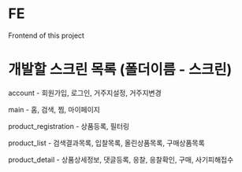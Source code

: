 # FE
Frontend of this project

# 개발할 스크린 목록 (폴더이름 - 스크린)
account - 회원가입, 로그인, 거주지설정, 거주지변경

main - 홈, 검색, 찜, 마이페이지

product_registration - 상품등록, 필터링

product_list - 검색결과목록, 입찰목록, 올린상품목록, 구매상품목록

product_detail - 상품상세정보, 댓글등록, 응찰, 응찰확인, 구매, 사기피해접수

